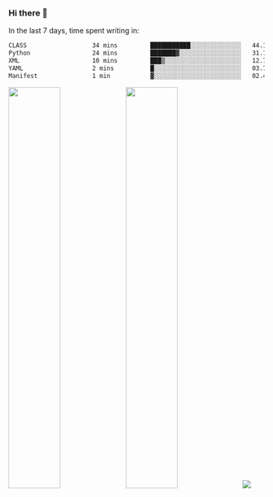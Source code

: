 ### Hi there 👋

In the last 7 days, time spent writing in:

<!--START_SECTION:waka-->

```txt
CLASS                  34 mins         ███████████░░░░░░░░░░░░░░   44.15 %
Python                 24 mins         ███████▓░░░░░░░░░░░░░░░░░   31.13 %
XML                    10 mins         ███▒░░░░░░░░░░░░░░░░░░░░░   12.76 %
YAML                   2 mins          █░░░░░░░░░░░░░░░░░░░░░░░░   03.71 %
Manifest               1 min           ▓░░░░░░░░░░░░░░░░░░░░░░░░   02.43 %
```

<!--END_SECTION:waka-->

<img src="https://wakatime.com/share/@jimtje/5d0c92de-08f8-4a72-8f2f-6a9693d1e318.svg" width=45% height=45%> <img src="https://wakatime.com/share/@jimtje/501498ae-bda5-4da7-a89d-b40bcdd5556d.svg" width=45% height=45%>
![](https://hit.yhype.me/github/profile?user_id=43537315)
